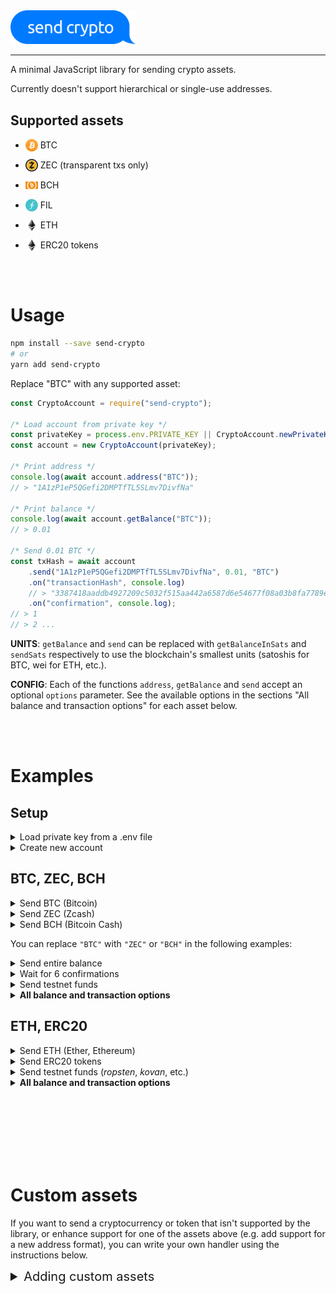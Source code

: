<img alt="send crypto" src="./send-crypto.svg" width="200px" />

<hr />

A minimal JavaScript library for sending crypto assets.

Currently doesn't support hierarchical or single-use addresses.

## Supported assets

-   <img style="margin-bottom: -5px;" height="20" width="20" src="./.github/icons/btc.png" /> BTC

-   <img style="margin-bottom: -5px;" height="20" width="20" src="./.github/icons/zec.png" /> ZEC (transparent txs only)

-   <img style="margin-bottom: -5px;" height="20" width="20" src="./.github/icons/bch.png" /> BCH

-   <img style="margin-bottom: -5px;" height="20" width="20" src="./.github/icons/fil.png" /> FIL

-   <img style="margin-bottom: -5px;" height="20" width="20" src="./.github/icons/eth.png" /> ETH

-   <img style="margin-bottom: -5px;" height="20" width="20" src="./.github/icons/eth.png" /> ERC20 tokens

<br /><br />

# Usage

```sh
npm install --save send-crypto
# or
yarn add send-crypto
```

Replace "BTC" with any supported asset:

```ts
const CryptoAccount = require("send-crypto");

/* Load account from private key */
const privateKey = process.env.PRIVATE_KEY || CryptoAccount.newPrivateKey();
const account = new CryptoAccount(privateKey);

/* Print address */
console.log(await account.address("BTC"));
// > "1A1zP1eP5QGefi2DMPTfTL5SLmv7DivfNa"

/* Print balance */
console.log(await account.getBalance("BTC"));
// > 0.01

/* Send 0.01 BTC */
const txHash = await account
    .send("1A1zP1eP5QGefi2DMPTfTL5SLmv7DivfNa", 0.01, "BTC")
    .on("transactionHash", console.log)
    // > "3387418aaddb4927209c5032f515aa442a6587d6e54677f08a03b8fa7789e688"
    .on("confirmation", console.log);
// > 1
// > 2 ...
```

**UNITS**: `getBalance` and `send` can be replaced with `getBalanceInSats` and `sendSats` respectively to use the blockchain's smallest units (satoshis for BTC, wei for ETH, etc.).

**CONFIG**: Each of the functions `address`, `getBalance` and `send` accept an optional `options` parameter. See the available options in the sections "All balance and transaction options" for each asset below.

<br /><br />

# Examples

## Setup

<details>
<hr />
<summary>Load private key from a .env file</summary>

`.env`:

```sh
PRIVATE_KEY="1234512341"
```

Use the `dotenv` library (installed with `npm i -D dotenv`) or run `source .env` before running:

```ts
require("dotenv").config();
const CryptoAccount = require("send-crypto");
const account = new CryptoAccount(process.env.PRIVATE_KEY);
```

<hr />
</details>

<details>
<hr />
<summary>Create new account</summary>

```ts
const privateKey = CryptoAccount.newPrivateKey();
console.log(`Save your key somewhere: ${privateKey}`);
const account = new CryptoAccount(privateKey);
```

<hr />
</details>

## BTC, ZEC, BCH

<details>
<hr />
<summary>Send BTC (Bitcoin)</summary>

```ts
const CryptoAccount = require("send-crypto");
const account = new CryptoAccount(process.env.PRIVATE_KEY);

// Send BTC
await account.send("1A1zP1eP5QGefi2DMPTfTL5SLmv7DivfNa", 0.01, "BTC");
```

<hr />
</details>

<details>
<hr />
<summary>Send ZEC (Zcash)</summary>

```ts
const CryptoAccount = require("send-crypto");
const account = new CryptoAccount(process.env.PRIVATE_KEY);

// Send ZEC
await account.send("t3Vz22vK5z2LcKEdg16Yv4FFneEL1zg9ojd", 0.01, "ZEC");
```

<hr />
</details>

<details>
<hr />
<summary>Send BCH (Bitcoin Cash)</summary>

CashAddr, BitPay and legacy addresses are supported.

```ts
const CryptoAccount = require("send-crypto");
const account = new CryptoAccount(process.env.PRIVATE_KEY);

// Send BCH
await account.send(
    "bitcoincash:qp3wjpa3tjlj042z2wv7hahsldgwhwy0rq9sywjpyy",
    0.01,
    "BCH"
);
```

<hr />
</details>

You can replace `"BTC"` with `"ZEC"` or `"BCH"` in the following examples:

<details>
<hr />
<summary>Send entire balance</summary>

```ts
const balance = await account.getBalance("BTC");
await account.send("1A1zP1eP5QGefi2DMPTfTL5SLmv7DivfNa", balance, "BTC", {
    subtractFee: true,
});

// Or using sats as the unit
const balanceInSats = await account.getBalanceInSats("BTC");
await account.sendSats(
    "1A1zP1eP5QGefi2DMPTfTL5SLmv7DivfNa",
    balanceInSats,
    "BTC",
    { subtractFee: true }
);
```

<hr />
</details>

<details>
<hr />
<summary>Wait for 6 confirmations</summary>

```ts
await new Promise((resolve, reject) =>
    account.send("1A1zP1eP5QGefi2DMPTfTL5SLmv7DivfNa", 0.01, "BTC")
        .on("confirmation", confirmations => { if (confirmations >= 6) { resolve(); } })
        .catch(reject);
);
```

<hr />
</details>

<details>
<hr />
<summary>Send testnet funds</summary>

```ts
const testnetAccount = new CryptoAccount(process.env.PRIVATE_KEY, {
    network: "testnet",
});
await testnetAccount.send("12c6DSiU4Rq3P4ZxziKxzrL5LmMBrzjrJX", 0.01, "BTC");
```

<hr />
</details>

<details>
<hr />
<summary><b>All balance and transaction options</b></summary>

The `getBalance` and `getBalanceInSats` options are:

```ts
{
    // Get the balance of an address other than the current account's
    address?: string;

    // The number of confirmations UTXOs must have to be included in the balance
    confirmations?: number; // defaults to 0
}
```

The `send` and `sendSats` options are:

```ts
{
    // The number of confirmations UTXOs must have to be included in the inputs
    confirmations?: number; // defaults to 0

    // The fee in satoshis/zatoshis to use
    fee?: number;           // defaults to 10000

    // Whether the fee should be included or excluded from `value`
    subtractFee?: boolean;  // defaults to false
}
```

<hr />
</details>

## ETH, ERC20

<details>
<hr />
<summary>Send ETH (Ether, Ethereum)</summary>

```ts
const CryptoAccount = require("send-crypto");
const account = new CryptoAccount(process.env.PRIVATE_KEY);

// Send ETH
await account.send("0x05a56e2d52c817161883f50c441c3228cfe54d9f", 0.01, "ETH");
```

<hr />
</details>

<details>
<hr />
<summary>Send ERC20 tokens</summary>

You can transfer arbitrary ERC20 tokens by providing the token's address:

```ts
const CryptoAccount = require("send-crypto");
const account = new CryptoAccount(process.env.PRIVATE_KEY);

await account.send("0x05a56e2d52c817161883f50c441c3228cfe54d9f", 1.234, {
    type: "ERC20",
    address: "0x408e41876cccdc0f92210600ef50372656052a38",
});
```

A few well known ERC20 tokens can be referenced by name:

```ts
await account.send("0x05a56e2d52c817161883f50c441c3228cfe54d9f", 1.234, {
    type: "ERC20",
    name: "DAI",
});
```

See the [ERC20s.ts](./src/handlers/ERC20/ERC20s.ts) to see the tokens than can be referenced by name.

<hr />
</details>

<details>
<hr />
<summary>Send testnet funds (<i>ropsten</i>, <i>kovan</i>, etc.)</summary>

The supported testnets are `mainnet`, `ropsten`, `kovan`, `rinkeby` and `goerli`.

```ts
// Use "testnet" BTC, BCH & ZEC; use "ropsten" ETH.
const testnetAccount = new CryptoAccount(process.env.PRIVATE_KEY, {
    network: "testnet",
});
const testnetAccount = new CryptoAccount(process.env.PRIVATE_KEY, {
    network: "ropsten",
});
```

```ts
// Use "testnet" BTC, BCH & ZEC; use "kovan" ETH.
const testnetAccount = new CryptoAccount(process.env.PRIVATE_KEY, {
    network: "kovan",
});
```

<hr />
</details>

<details>
<hr />
<summary><b>All balance and transaction options</b></summary>

The `getBalance` and `getBalanceInSats` options are:

```ts
{
    // Get the balance of an address other than the current account's
    address?: string;
}
```

The `send` and `sendSats` options are:

```ts
{
    // Gas limit
    gas?: number | string;

    // Gas price in WEI
    gasPrice?: number | string | BN;

    // Include data with the transfer
    data?: string;

    // Override the transaction nonce
    nonce?: number;

    // [ETH] Whether the fee should be included or excluded from `value`
    subtractFee?: boolean;  // defaults to false

    // [ERC20] Approve instead of transferring
    approve?: boolean; // defaults to false
}
```

<hr />
</details>

<br /><br /><br /><br /><br /><br />

# Custom assets

If you want to send a cryptocurrency or token that isn't supported by the library, or enhance support for one of the assets above (e.g. add support for a new address format), you can write your own handler using the instructions below.

<details>
<hr />
<summary style="font-size: 20px;">Adding custom assets</summary>

Handlers must implement the (TypeScript) interface below.

The `handlesAsset` function is called to ask if the handler can handle an asset.

All other functions are optional. If a function isn't provided, the next handler is called instead.

```ts
export abstract class Handler<
    ConstructorOptions = {},
    AddressOptions = {},
    BalanceOptions extends { address?: string } = { address?: string },
    TxOptions = {}
> {
    // sharedState allows multiple handlers access common state.
    constructor(
        privateKey: string,
        network: string,
        constructorOptions?: ConstructorOptions,
        sharedState?: any
    ) {
        /* */
    }

    // Returns whether or not this can handle the asset
    public handlesAsset!: (asset: Asset) => boolean;

    // Returns the address of the account
    public address?: (
        asset: Asset,
        options?: AddressOptions,
        deferHandler?: DeferHandler
    ) => Promise<string>;

    // Returns the balance of the account
    public getBalance?: (
        asset: Asset,
        options?: BalanceOptions,
        deferHandler?: DeferHandler
    ) => Promise<BigNumber>;
    public getBalanceInSats?: (
        asset: Asset,
        options?: BalanceOptions,
        deferHandler?: DeferHandler
    ) => Promise<BigNumber>;

    // Transfers the asset to the provided address
    public send?: (
        to: string,
        value: BigNumber,
        asset: Asset,
        options?: TxOptions,
        deferHandler?: DeferHandler
    ) => PromiEvent<string>;
    public sendSats?: (
        to: string,
        value: BigNumber,
        asset: Asset,
        options?: TxOptions,
        deferHandler?: DeferHandler
    ) => PromiEvent<string>;
}
```

And then register the handler:

```ts
const CryptoAccount = require("send-crypto");
const account = new CryptoAccount(process.env.PRIVATE_KEY);
account.registerHandler(MyCystomHandler);
```

`registerHandler` accepts an optional `priority` parameter for setting the order of handlers (see [`index.ts`](./src/index.ts) to see the default ordering).

You can wrap around other handlers by using the `defer` parameter passed in to each function. For example, to add support for ENS names for Ethereum, you can resolve the `to` address and then call `defer`:

```ts
class ENSResolver {
    /* ... */

    handlesAsset = (asset: Asset) => asset === "ETH";

    resolveENSName = (to: string): Promise<string> => {
        /* ... */
    };

    send = async (
        to: string,
        value: BigNumber,
        asset: Asset,
        deferHandler: Handler
    ): PromiEvent<string> => {
        return deferHandler.send(await resolveENSName(to), value, asset);
    };
}
```

See the following handlers as references:

-   [BTC Handler](./src/handlers/BTC/BTCHandler.ts) (ZEC and BCH handlers are similar)
-   [ETH Handler](./src/handlers/ETH/ETHHandler.ts)
-   [ERC20 Handler](./src/handlers/ERC20/ERC20Handler.ts)
<hr />
</details>
